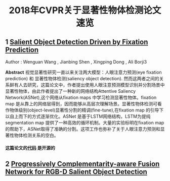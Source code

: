 # <center>2018年CVPR关于显著性物体检测论文速览</center>

## 1 [Salient Object Detection Driven by Fixation Prediction](http://openaccess.thecvf.com/content_cvpr_2018/CameraReady/0178.pdf)

Author : Wenguan Wang , Jianbing Shen , Xingping Dong  , Ali Borji3

  **Abstract** 	视觉显著性研究一直以来关注两大模型：人眼注意力预测(eye fixation prediction) 和 显著性物体检测(saliency object detection). 然而这两者之间的关系鲜有人去研究，这篇论文中，作者提出使用人眼注意预测模型识别并分割场景中显著性物体，由此作者提出了一种新的网络结构Attentive Saliency Network(ASNet),这个网络从fixation maps 中学习检测显著性物体。fixation map 是从靠上的网络层得到，因而能够从高层次理解场景。显著性物体检测可看作物体级别(object-level)显著性分割的精调(fine-tune),在fixation map 的引导下以自上而下的方式逐渐优化。ASNet 是基于LSTM网络结构，LSTM为提纯segmentation map 提供了一种高效的循环机制。大量的实验标明在fixation map 的帮助下，ASNet取得了准确的分割。这项工作也弥补了关于人眼注意力预测和显著性物体检测关系的空白。
  
#### 这篇论文的[代码](https://github.com/wenguanwang/ASNet.) 是开源的


## 2 [Progressively Complementarity-aware Fusion Network for RGB-D Salient Object Detection ](http://openaccess.thecvf.com/content_cvpr_2018/CameraReady/3219.pdf) 


